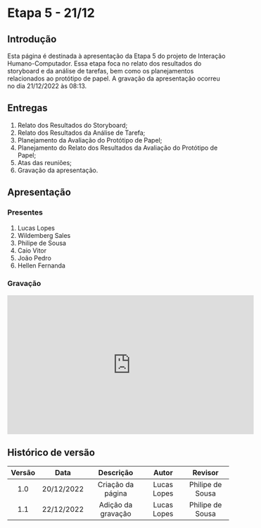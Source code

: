 # Etapa 5 - 21/12

## Introdução
Esta página é destinada à apresentação da Etapa 5 do projeto de Interação Humano-Computador. Essa etapa foca no relato dos resultados do storyboard e da análise de tarefas, bem como os planejamentos relacionados ao protótipo de papel. A gravação da apresentação ocorreu no dia 21/12/2022 às 08:13.

## Entregas
<ol>
    <li>Relato dos Resultados do Storyboard;</li>
    <li>Relato dos Resultados da Análise de Tarefa;</li>
    <li>Planejamento da Avaliação do Protótipo de Papel;</li>
    <li>Planejamento do Relato dos Resultados da Avaliação do Protótipo de Papel;</li>
    <li>Atas das reuniões;</li>
    <li>Gravação da apresentação.</li>
</ol>

## Apresentação

### Presentes
<ol>
    <li>Lucas Lopes</li>
    <li>Wildemberg Sales</li>
    <li>Philipe de Sousa</li>
    <li>Caio Vitor</li>
    <li>João Pedro</li>
    <li>Hellen Fernanda</li>
</ol>

### Gravação
<iframe width="560" height="315" src="https://www.youtube.com/embed/N2iY_WVdVkc?start=15" title="YouTube video player" frameborder="0" allow="accelerometer; autoplay; clipboard-write; encrypted-media; gyroscope; picture-in-picture" allowfullscreen></iframe>

## Histórico de versão
| Versão | Data | Descrição | Autor | Revisor |
| :----: | :--: | :-------: | :---: | :-----: |
| 1.0 | 20/12/2022 | Criação da página | Lucas Lopes | Philipe de Sousa |
| 1.1 | 22/12/2022 | Adição da gravação | Lucas Lopes | Philipe de Sousa |
